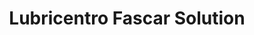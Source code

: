 ---
title: "Lubricentro Fascar Solution"
url: /cahuita/lubricentro-fascar-solution/
shop: reparación de automóviles
---